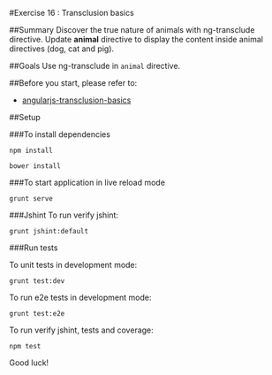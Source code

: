 #Exercise 16 : Transclusion basics

##Summary
Discover the true nature of animals with ng-transclude directive. Update **animal** directive to display the content 
inside animal directives (dog, cat and pig).
 
##Goals
Use ng-transclude in `animal` directive.

##Before you start, please refer to:
* [angularjs-transclusion-basics](https://egghead.io/lessons/angularjs-transclusion-basics)

##Setup
 
###To install dependencies 

```
npm install
```

```
bower install
```

###To start application in live reload mode

    grunt serve
    
###Jshint
To run verify jshint:
    
    grunt jshint:default

###Run tests

To unit tests in development mode:
    
    grunt test:dev
    
To run e2e tests in development mode:

    grunt test:e2e

To run verify jshint, tests and coverage:

    npm test

Good luck!
